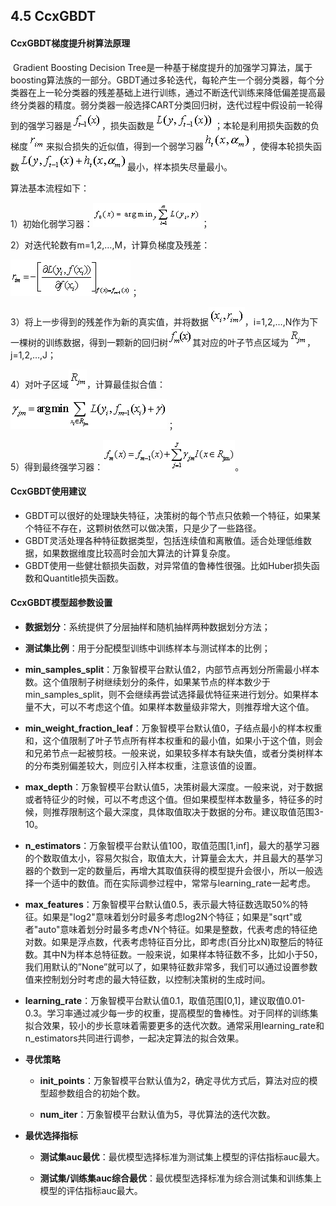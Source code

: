 ## 4.5 CcxGBDT

#### CcxGBDT梯度提升树算法原理

​	Gradient Boosting Decision Tree是一种基于梯度提升的加强学习算法，属于boosting算法族的一部分。GBDT通过多轮迭代，每轮产生一个弱分类器，每个分类器在上一轮分类器的残差基础上进行训练，通过不断迭代训练来降低偏差提高最终分类器的精度。弱分类器一般选择CART分类回归树，迭代过程中假设前一轮得到的强学习器是![img](function_tools/wps3C0A.tmp.png)，损失函数是![img](function_tools/wps3C0B.tmp.png)；本轮是利用损失函数的负梯度![img](function_tools/wps3C1B.tmp.png)来拟合损失的近似值，得到一个弱学习器![img](function_tools/wps3C1C.tmp.png)，使得本轮损失函数![img](function_tools/wps3C2D.tmp.png)最小，样本损失尽量最小。

算法基本流程如下：

1）初始化弱学习器：![img](function_tools/wps3C2E.tmp.png)；

2）对迭代轮数有m=1,2,…,M，计算负梯度及残差：

![img](function_tools/wps3C3F.tmp.png)；

3）将上一步得到的残差作为新的真实值，并将数据![img](function_tools/wps3C40.tmp.png)，i=1,2,…,N作为下一棵树的训练数据，得到一颗新的回归树![img](function_tools/wps3C50.tmp.png)其对应的叶子节点区域为![img](function_tools/wps3C51.tmp.png)，j=1,2,…,J；

4）对叶子区域![img](function_tools/wps3C62.tmp.png)，计算最佳拟合值：

![img](function_tools/wps3C63.tmp.png)；

5）得到最终强学习器：![img](function_tools/wps3C64.tmp.png)。

#### CcxGBDT使用建议

- GBDT可以很好的处理缺失特征，决策树的每个节点只依赖一个特征，如果某个特征不存在，这颗树依然可以做决策，只是少了一些路径。
- GBDT灵活处理各种特征数据类型，包括连续值和离散值。适合处理低维数据，如果数据维度比较高时会加大算法的计算复杂度。
- GBDT使用一些健壮额损失函数，对异常值的鲁棒性很强。比如Huber损失函数和Quantitle损失函数。

#### CcxGBDT模型超参数设置

- **数据划分**：系统提供了分层抽样和随机抽样两种数据划分方法；
- **测试集比例**：用于分配模型训练中训练样本与测试样本的比例；

- **min_samples_split**：万象智模平台默认值2，内部节点再划分所需最小样本数。这个值限制子树继续划分的条件，如果某节点的样本数少于min_samples_split，则不会继续再尝试选择最优特征来进行划分。如果样本量不大，可以不考虑这个值。如果样本数量级非常大，则推荐增大这个值。

- **min_weight_fraction_leaf**：万象智模平台默认值0，子结点最小的样本权重和，这个值限制了叶子节点所有样本权重和的最小值，如果小于这个值，则会和兄弟节点一起被剪枝。一般来说，如果较多样本有缺失值，或者分类树样本的分布类别偏差较大，则应引入样本权重，注意该值的设置。

- **max_depth**：万象智模平台默认值5，决策树最大深度。一般来说，对于数据或者特征少的时候，可以不考虑这个值。但如果模型样本数量多，特征多的时候，则推荐限制这个最大深度，具体取值取决于数据的分布。建议取值范围3-10。

- **n_estimators**：万象智模平台默认值100，取值范围[1,inf]，最大的基学习器的个数取值太小，容易欠拟合，取值太大，计算量会太大，并且最大的基学习器的个数到一定的数量后，再增大其取值获得的模型提升会很小，所以一般选择一个适中的数值。而在实际调参过程中，常常与learning_rate一起考虑。

- **max_features**：万象智模平台默认值0.5，表示最大特征数选取50%的特征。如果是"log2"意味着划分时最多考虑log2N个特征；如果是"sqrt"或者"auto"意味着划分时最多考虑√N个特征。如果是整数，代表考虑的特征绝对数。如果是浮点数，代表考虑特征百分比，即考虑(百分比xN)取整后的特征数。其中N为样本总特征数。一般来说，如果样本特征数不多，比如小于50，我们用默认的”None”就可以了，如果特征数非常多，我们可以通过设置参数值来控制划分时考虑的最大特征数，以控制决策树的生成时间。

- **learning_rate**：万象智模平台默认值0.1，取值范围[0,1]，建议取值0.01-0.3。学习率通过减少每一步的权重，提高模型的鲁棒性。对于同样的训练集拟合效果，较小的步长意味着需要更多的迭代次数。通常采用learning_rate和n_estimators共同进行调参，一起决定算法的拟合效果。

- **寻优策略**

  - **init_points**：万象智模平台默认值为2，确定寻优方式后，算法对应的模型超参数组合的初始个数。

  - **num_iter**：万象智模平台默认值为5，寻优算法的迭代次数。

- **最优选择指标**

  - **测试集auc最优**：最优模型选择标准为测试集上模型的评估指标auc最大。

  - **测试集/训练集auc综合最优**：最优模型选择标准为综合测试集和训练集上模型的评估指标auc最大。